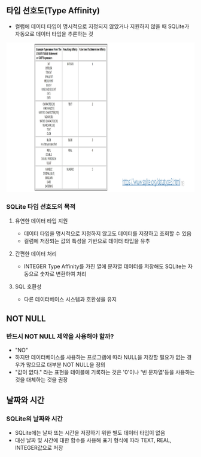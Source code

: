 ## 타입 선호도(Type Affinity)
- 컬럼에 데이터 타입이 명시적으로 지정되지 않았거나 지원하지 않을 때 SQLite가 자동으로 데이터 타입을 추론하는 것
<img src="images/image_11.png" width="600" height="400">

### SQLite 타입 선호도의 목적
1. 유연한 데이터 타입 지원
   - 데이터 타입을 명시적으로 지정하지 않고도 데이터를 저장하고 조회할 수 있음
   - 컬럼에 저장되는 값의 특성을 기반으로 데이터 타입을 유추

2. 간편한 데이터 처리
   - INTEGER Type Affinity를 가진 열에 문자열 데이터를 저장해도 SQLite는 자동으로 숫자로 변환하여 처리

3. SQL 호환성
   - 다른 데이터베이스 시스템과 호환성을 유지

## NOT NULL
### 반드시 NOT NULL 제약을 사용해야 할까?
- "NO"
- 하지만 데이터베이스를 사용하는 프로그램에 따라 NULL을 저장할 필요가 없는 경우가 많으므로 대부분 NOT NULL을 정의
- "값이 없다." 라는 표현을 테이블에 기록하는 것은 '0'이나 '빈 문자열'등을 사용하는 것을 대체하는 것을 권장

## 날짜와 시간
### SQLite의 날짜와 시간
- SQLite에는 날짜 또는 시간을 저장하기 위한 별도 데이터 타입이 없음
- 대신 날짜 및 시간에 대한 함수를 사용해 표기 형식에 따라 TEXT, REAL, INTEGER값으로 저장